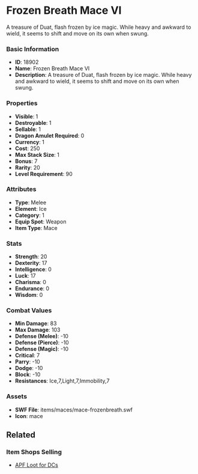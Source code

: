 # Frozen Breath Mace VI

A treasure of Duat, flash frozen by ice magic. While heavy and awkward to wield, it seems to shift and move on its own when swung.

### Basic Information

- **ID**: 18902
- **Name**: Frozen Breath Mace VI
- **Description**: A treasure of Duat, flash frozen by ice magic. While heavy and awkward to wield, it seems to shift and move on its own when swung.

### Properties

- **Visible**: 1
- **Destroyable**: 1
- **Sellable**: 1
- **Dragon Amulet Required**: 0
- **Currency**: 1
- **Cost**: 250
- **Max Stack Size**: 1
- **Bonus**: 7
- **Rarity**: 20
- **Level Requirement**: 90

### Attributes

- **Type**: Melee
- **Element**: Ice
- **Category**: 1
- **Equip Spot**: Weapon
- **Item Type**: Mace

### Stats

- **Strength**: 20
- **Dexterity**: 17
- **Intelligence**: 0
- **Luck**: 17
- **Charisma**: 0
- **Endurance**: 0
- **Wisdom**: 0

### Combat Values

- **Min Damage**: 83
- **Max Damage**: 103
- **Defense (Melee)**: -10
- **Defense (Pierce)**: -10
- **Defense (Magic)**: -10
- **Critical**: 7
- **Parry**: -10
- **Dodge**: -10
- **Block**: -10
- **Resistances**: Ice,7,Light,7,Immobility,7

### Assets

- **SWF File**: items/maces/mace-frozenbreath.swf
- **Icon**: mace

## Related

### Item Shops Selling

- [APF Loot for DCs](../item-shops/630-apf-loot-for-dcs.md)

